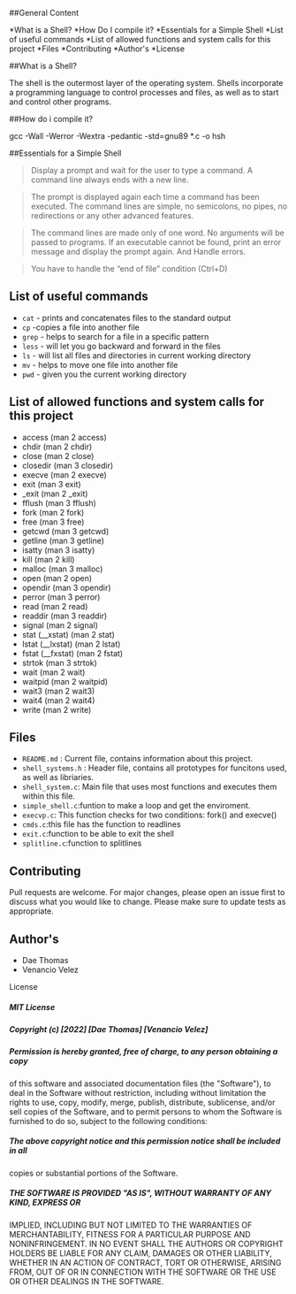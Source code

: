 ##General Content

*What is a Shell?
*How Do I compile it?
*Essentials for a Simple Shell
*List of useful commands
*List of allowed functions and system calls for this project
*Files
*Contributing
*Author's
*License

##What is a Shell?

 The shell is the outermost layer of the operating system. Shells incorporate a programming language to control processes and files, as well as to start and control other programs.

##How do i compile it?

gcc -Wall -Werror -Wextra -pedantic -std=gnu89 *.c -o hsh

##Essentials for a Simple Shell

>Display a prompt and wait for the user to type a command. A command line always ends with a new line.

>The prompt is displayed again each time a command has been executed.
The command lines are simple, no semicolons, no pipes, no redirections or any other advanced features.

>The command lines are made only of one word. No arguments will be passed to programs.
If an executable cannot be found, print an error message and display the prompt again.
And Handle errors.

>You have to handle the “end of file” condition (Ctrl+D)

## List of useful commands

* `cat` - prints and concatenates files to the standard output
* `cp` -copies a file into another file
* `grep` - helps to search for a file in a specific pattern
* `less` - will let you go backward and forward in the files
* `ls` - will list all files and directories in current working directory
* `mv` - helps to move one file into another file
* `pwd` - given you the current working directory

## List of allowed functions and system calls for this project
 - access (man 2 access)
 - chdir (man 2 chdir)
 - close (man 2 close)
 - closedir (man 3 closedir)
 - execve (man 2 execve)
 - exit (man 3 exit)
 - _exit (man 2 _exit)
 - fflush (man 3 fflush)
 - fork (man 2 fork)
 - free (man 3 free)
 - getcwd (man 3 getcwd)
 - getline (man 3 getline)
 - isatty (man 3 isatty)
 - kill (man 2 kill)
 - malloc (man 3 malloc)
 - open (man 2 open)
 - opendir (man 3 opendir)
 - perror (man 3 perror)
 - read (man 2 read)
 - readdir (man 3 readdir)
 - signal (man 2 signal)
 - stat (__xstat) (man 2 stat)
 - lstat (__lxstat) (man 2 lstat)
 - fstat (__fxstat) (man 2 fstat)
 - strtok (man 3 strtok)
 - wait (man 2 wait)
 - waitpid (man 2 waitpid)
 - wait3 (man 2 wait3)
 - wait4 (man 2 wait4)
 - write (man 2 write)

## Files

* `README.md` : Current file, contains information about this project.
* `shell_systems.h` : Header file, contains all prototypes for funcitons used, as well as libriaries.
* `shell_system.c`: Main file that uses most functions and executes them within this file.
* `simple_shell.c`:funtion to make a loop and get the enviroment.
* `execvp.c`: This function checks for two conditions: fork() and execve()
* `cmds.c`:this file has the function to readlines
* `exit.c`:function to be able to exit the shell
* `splitline.c`:function to splitlines 

## Contributing

Pull requests are welcome. For major changes, please open an issue first
to discuss what you would like to change.
Please make sure to update tests as appropriate.

## Author's

- Dae Thomas
- Venancio Velez

License

##### MIT License
##### Copyright (c) [2022] [Dae Thomas] [Venancio Velez]
##### Permission is hereby granted, free of charge, to any person obtaining a copy
of this software and associated documentation files (the "Software"), to deal
in the Software without restriction, including without limitation the rights
to use, copy, modify, merge, publish, distribute, sublicense, and/or sell
copies of the Software, and to permit persons to whom the Software is
furnished to do so, subject to the following conditions:
##### The above copyright notice and this permission notice shall be included in all
copies or substantial portions of the Software.

##### THE SOFTWARE IS PROVIDED "AS IS", WITHOUT WARRANTY OF ANY KIND, EXPRESS OR
IMPLIED, INCLUDING BUT NOT LIMITED TO THE WARRANTIES OF MERCHANTABILITY,
FITNESS FOR A PARTICULAR PURPOSE AND NONINFRINGEMENT. IN NO EVENT SHALL THE
AUTHORS OR COPYRIGHT HOLDERS BE LIABLE FOR ANY CLAIM, DAMAGES OR OTHER
LIABILITY, WHETHER IN AN ACTION OF CONTRACT, TORT OR OTHERWISE, ARISING FROM,
OUT OF OR IN CONNECTION WITH THE SOFTWARE OR THE USE OR OTHER DEALINGS IN THE
SOFTWARE.




